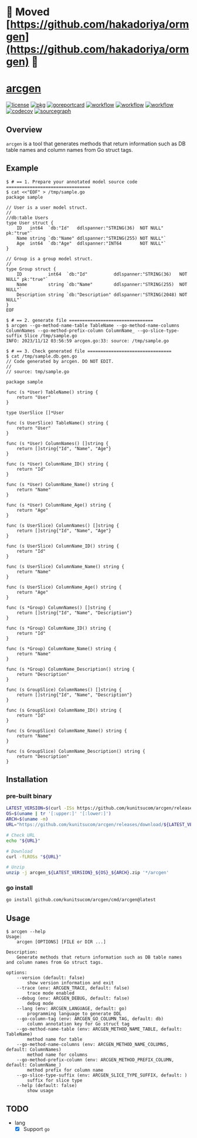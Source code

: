 # 🚧 Moved [https://github.com/hakadoriya/ormgen](https://github.com/hakadoriya/ormgen) 🚧

# [arcgen](https://github.com/kunitsucom/arcgen)

[![license](https://img.shields.io/github/license/kunitsucom/arcgen)](LICENSE)
[![pkg](https://pkg.go.dev/badge/github.com/kunitsucom/arcgen)](https://pkg.go.dev/github.com/kunitsucom/arcgen)
[![goreportcard](https://goreportcard.com/badge/github.com/kunitsucom/arcgen)](https://goreportcard.com/report/github.com/kunitsucom/arcgen)
[![workflow](https://github.com/kunitsucom/arcgen/workflows/go-lint/badge.svg)](https://github.com/kunitsucom/arcgen/tree/main)
[![workflow](https://github.com/kunitsucom/arcgen/workflows/go-test/badge.svg)](https://github.com/kunitsucom/arcgen/tree/main)
[![workflow](https://github.com/kunitsucom/arcgen/workflows/go-vuln/badge.svg)](https://github.com/kunitsucom/arcgen/tree/main)
[![codecov](https://codecov.io/gh/kunitsucom/arcgen/graph/badge.svg?token=Y19kZ7UtVZ)](https://codecov.io/gh/kunitsucom/arcgen)
[![sourcegraph](https://sourcegraph.com/github.com/kunitsucom/arcgen/-/badge.svg)](https://sourcegraph.com/github.com/kunitsucom/arcgen)

## Overview

`arcgen` is a tool that generates methods that return information such as DB table names and column names from Go struct tags.

## Example

```console
$ # == 1. Prepare your annotated model source code ================================
$ cat <<"EOF" > /tmp/sample.go
package sample

// User is a user model struct.
//
//db:table Users
type User struct {
    ID   int64  `db:"Id"   ddlspanner:"STRING(36)  NOT NULL" pk:"true"`
    Name string `db:"Name" ddlspanner:"STRING(255) NOT NULL"`
    Age  int64  `db:"Age"  ddlspanner:"INT64       NOT NULL"`
}

// Group is a group model struct.
//
type Group struct {
    ID          int64  `db:"Id"          ddlspanner:"STRING(36)   NOT NULL" pk:"true"`
    Name        string `db:"Name"        ddlspanner:"STRING(255)  NOT NULL"`
    Description string `db:"Description" ddlspanner:"STRING(2048) NOT NULL"`
}
EOF

$ # == 2. generate file ================================
$ arcgen --go-method-name-table TableName --go-method-name-columns ColumnNames --go-method-prefix-column ColumnName_ --go-slice-type-suffix Slice /tmp/sample.go
INFO: 2023/11/12 03:56:59 arcgen.go:33: source: /tmp/sample.go

$ # == 3. Check generated file ================================
$ cat /tmp/sample.db.gen.go
// Code generated by arcgen. DO NOT EDIT.
//
// source: tmp/sample.go

package sample

func (s *User) TableName() string {
    return "User"
}

type UserSlice []*User

func (s UserSlice) TableName() string {
    return "User"
}

func (s *User) ColumnNames() []string {
    return []string{"Id", "Name", "Age"}
}

func (s *User) ColumnName_ID() string {
    return "Id"
}

func (s *User) ColumnName_Name() string {
    return "Name"
}

func (s *User) ColumnName_Age() string {
    return "Age"
}

func (s UserSlice) ColumnNames() []string {
    return []string{"Id", "Name", "Age"}
}

func (s UserSlice) ColumnName_ID() string {
    return "Id"
}

func (s UserSlice) ColumnName_Name() string {
    return "Name"
}

func (s UserSlice) ColumnName_Age() string {
    return "Age"
}

func (s *Group) ColumnNames() []string {
    return []string{"Id", "Name", "Description"}
}

func (s *Group) ColumnName_ID() string {
    return "Id"
}

func (s *Group) ColumnName_Name() string {
    return "Name"
}

func (s *Group) ColumnName_Description() string {
    return "Description"
}

func (s GroupSlice) ColumnNames() []string {
    return []string{"Id", "Name", "Description"}
}

func (s GroupSlice) ColumnName_ID() string {
    return "Id"
}

func (s GroupSlice) ColumnName_Name() string {
    return "Name"
}

func (s GroupSlice) ColumnName_Description() string {
    return "Description"
}
```

## Installation

### pre-built binary

```bash
LATEST_VERSION=$(curl -ISs https://github.com/kunitsucom/arcgen/releases/latest | tr -d '\r' | awk -F/ '/location:/{print $NF}')
OS=$(uname | tr '[:upper:]' '[:lower:]')
ARCH=$(uname -m)
URL="https://github.com/kunitsucom/arcgen/releases/download/${LATEST_VERSION}/arcgen_${LATEST_VERSION}_${OS}_${ARCH}.zip"

# Check URL
echo "${URL}"

# Download
curl -fLROSs "${URL}"

# Unzip
unzip -j arcgen_${LATEST_VERSION}_${OS}_${ARCH}.zip '*/arcgen'
```

### go install

```bash
go install github.com/kunitsucom/arcgen/cmd/arcgen@latest
```

## Usage

```console
$ arcgen --help
Usage:
    arcgen [OPTIONS] [FILE or DIR ...]

Description:
    Generate methods that return information such as DB table names and column names from Go struct tags.

options:
    --version (default: false)
        show version information and exit
    --trace (env: ARCGEN_TRACE, default: false)
        trace mode enabled
    --debug (env: ARCGEN_DEBUG, default: false)
        debug mode
    --lang (env: ARCGEN_LANGUAGE, default: go)
        programming language to generate DDL
    --go-column-tag (env: ARCGEN_GO_COLUMN_TAG, default: db)
        column annotation key for Go struct tag
    --go-method-name-table (env: ARCGEN_METHOD_NAME_TABLE, default: TableName)
        method name for table
    --go-method-name-columns (env: ARCGEN_METHOD_NAME_COLUMNS, default: ColumnNames)
        method name for columns
    --go-method-prefix-column (env: ARCGEN_METHOD_PREFIX_COLUMN, default: ColumnName_)
        method prefix for column name
    --go-slice-type-suffix (env: ARCGEN_SLICE_TYPE_SUFFIX, default: )
        suffix for slice type
    --help (default: false)
        show usage
```

## TODO

- lang
  - [x] Support `go`
